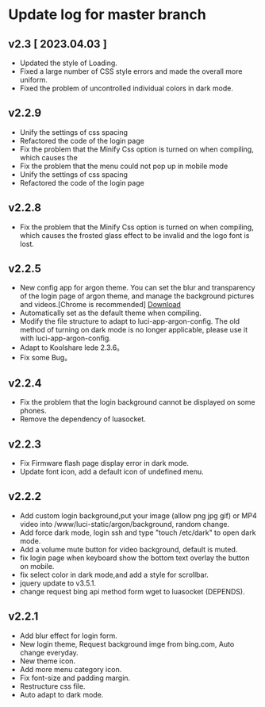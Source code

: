 # Update log for master branch

## v2.3 [ 2023.04.03 ]

- Updated the style of Loading.
- Fixed a large number of CSS style errors and made the overall more uniform.
- Fixed the problem of uncontrolled individual colors in dark mode.

## v2.2.9

- Unify the settings of css spacing
- Refactored the code of the login page
- Fix the problem that the Minify Css option is turned on when compiling, which causes the
- Fix the problem that the menu could not pop up in mobile mode
- Unify the settings of css spacing
- Refactored the code of the login page

## v2.2.8

- Fix the problem that the Minify Css option is turned on when compiling, which causes the frosted glass effect to be invalid and the logo font is lost.

## v2.2.5

- New config app for argon theme. You can set the blur and transparency of the login page of argon theme, and manage the background pictures and videos.[Chrome is recommended] [Download](https://github.com/jerrykuku/luci-app-argon-config/releases/download/v0.8-beta/luci-app-argon-config_0.8-beta_all.ipk)
- Automatically set as the default theme when compiling.
- Modify the file structure to adapt to luci-app-argon-config. The old method of turning on dark mode is no longer applicable, please use it with luci-app-argon-config.
- Adapt to Koolshare lede 2.3.6。
- Fix some Bug。

## v2.2.4

- Fix the problem that the login background cannot be displayed on some phones.
- Remove the dependency of luasocket.

## v2.2.3

- Fix Firmware flash page display error in dark mode.
- Update font icon, add a default icon of undefined menu.

## v2.2.2

- Add custom login background,put your image (allow png jpg gif) or MP4 video into /www/luci-static/argon/background, random change.
- Add force dark mode, login ssh and type "touch /etc/dark" to open dark mode.
- Add a volume mute button for video background, default is muted.
- fix login page when keyboard show the bottom text overlay the button on mobile.
- fix select color in dark mode,and add a style for scrollbar.
- jquery update to v3.5.1.
- change request bing api method form wget to luasocket (DEPENDS).

## v2.2.1

- Add blur effect for login form.
- New login theme, Request background imge from bing.com, Auto change everyday.
- New theme icon.
- Add more menu category icon.
- Fix font-size and padding margin.
- Restructure css file.
- Auto adapt to dark mode.

